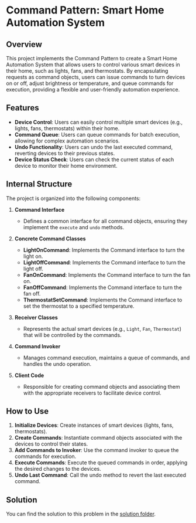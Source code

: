 # Command Pattern: Smart Home Automation System

## Overview

This project implements the Command Pattern to create a Smart Home Automation System that allows users to control various smart devices in their home, such as lights, fans, and thermostats. By encapsulating requests as command objects, users can issue commands to turn devices on or off, adjust brightness or temperature, and queue commands for execution, providing a flexible and user-friendly automation experience.

## Features

- **Device Control**: Users can easily control multiple smart devices (e.g., lights, fans, thermostats) within their home.
- **Command Queue**: Users can queue commands for batch execution, allowing for complex automation scenarios.
- **Undo Functionality**: Users can undo the last executed command, reverting devices to their previous states.
- **Device Status Check**: Users can check the current status of each device to monitor their home environment.

## Internal Structure

The project is organized into the following components:

1. **Command Interface**

   - Defines a common interface for all command objects, ensuring they implement the `execute` and `undo` methods.

2. **Concrete Command Classes**

   - **LightOnCommand**: Implements the Command interface to turn the light on.
   - **LightOffCommand**: Implements the Command interface to turn the light off.
   - **FanOnCommand**: Implements the Command interface to turn the fan on.
   - **FanOffCommand**: Implements the Command interface to turn the fan off.
   - **ThermostatSetCommand**: Implements the Command interface to set the thermostat to a specified temperature.

3. **Receiver Classes**

   - Represents the actual smart devices (e.g., `Light`, `Fan`, `Thermostat`) that will be controlled by the commands.

4. **Command Invoker**

   - Manages command execution, maintains a queue of commands, and handles the undo operation.

5. **Client Code**
   - Responsible for creating command objects and associating them with the appropriate receivers to facilitate device control.

## How to Use

1. **Initialize Devices**: Create instances of smart devices (lights, fans, thermostats).
2. **Create Commands**: Instantiate command objects associated with the devices to control their states.
3. **Add Commands to Invoker**: Use the command invoker to queue the commands for execution.
4. **Execute Commands**: Execute the queued commands in order, applying the desired changes to the devices.
5. **Undo Last Command**: Call the undo method to revert the last executed command.

## Solution

You can find the solution to this problem in the [solution folder](/Learning_2.0/Solutions/Behavioural-pattern-solutions/smart-home-automation/).
